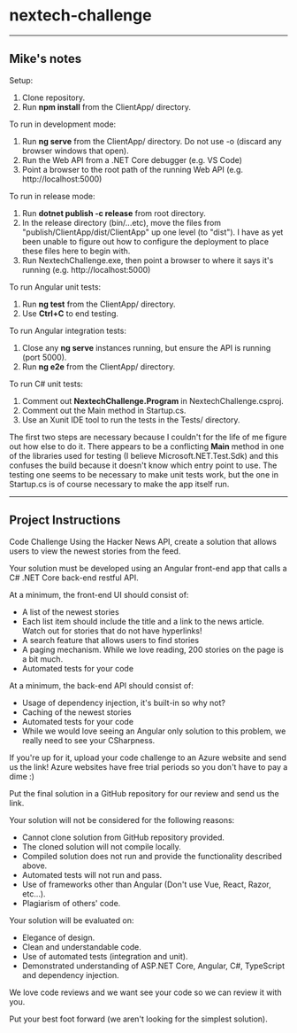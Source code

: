 # nextech-challenge

---

Mike's notes
-

Setup:

1. Clone repository.
2. Run **npm install** from the ClientApp/ directory.

To run in development mode:

1. Run **ng serve** from the ClientApp/ directory.  Do not use -o (discard any browser windows that open).
2. Run the Web API from a .NET Core debugger (e.g. VS Code)
3. Point a browser to the root path of the running Web API (e.g. http://localhost:5000)

To run in release mode:

1. Run **dotnet publish -c release** from root directory.
2. In the release directory (bin/...etc), move the files from "publish/ClientApp/dist/ClientApp" up one level (to "dist").  I have as yet been unable to figure out how to configure the deployment to place these files here to begin with.
3. Run NextechChallenge.exe, then point a browser to where it says it's running (e.g. http://localhost:5000)

To run Angular unit tests:

1. Run **ng test** from the ClientApp/ directory.
2. Use **Ctrl+C** to end testing.

To run Angular integration tests:

1. Close any **ng serve** instances running, but ensure the API is running (port 5000).
2. Run **ng e2e** from the ClientApp/ directory.

To run C# unit tests:

1. Comment out **<StartupObject>NextechChallenge.Program</StartupObject>** in NextechChallenge.csproj.
2. Comment out the Main method in Startup.cs.
3. Use an Xunit IDE tool to run the tests in the Tests/ directory.

The first two steps are necessary because I couldn't for the life of me figure out how else to do it.  There appears to be a conflicting **Main** method in one of the libraries used for testing (I believe Microsoft.NET.Test.Sdk) and this confuses the build because it doesn't know which entry point to use.  The testing one seems to be necessary to make unit tests work, but the one in Startup.cs is of course necessary to make the app itself run.

---

Project Instructions
-

Code Challenge
Using the Hacker News API, create a solution that allows users to view the newest stories from the feed.

Your solution must be developed using an Angular front-end app that calls a C# .NET Core back-end restful API.

At a minimum, the front-end UI should consist of:

- A list of the newest stories
- Each list item should include the title and a link to the news article. Watch out for stories that do not have hyperlinks!
- A search feature that allows users to find stories
- A paging mechanism. While we love reading, 200 stories on the page is a bit much.
- Automated tests for your code

At a minimum, the back-end API should consist of:

- Usage of dependency injection, it's built-in so why not?
- Caching of the newest stories
- Automated tests for your code
- While we would love seeing an Angular only solution to this problem, we really need to see your CSharpness.

If you're up for it, upload your code challenge to an Azure website and send us the link! Azure websites have free trial periods so you don't have to pay a dime :)

Put the final solution in a GitHub repository for our review and send us the link.

Your solution will not be considered for the following reasons:

- Cannot clone solution from GitHub repository provided.
- The cloned solution will not compile locally.
- Compiled solution does not run and provide the functionality described above.
- Automated tests will not run and pass.
- Use of frameworks other than Angular (Don't use Vue, React, Razor, etc...).
- Plagiarism of others' code.

Your solution will be evaluated on:

- Elegance of design.
- Clean and understandable code.
- Use of automated tests (integration and unit).
- Demonstrated understanding of ASP.NET Core, Angular, C#, TypeScript and dependency injection.

We love code reviews and we want see your code so we can review it with you.

Put your best foot forward (we aren't looking for the simplest solution).


